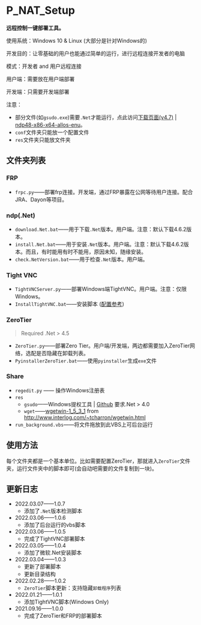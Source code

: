 # P_NAT_Setup
**远程控制一键部署工具。**

使用系统：Windows 10 & Linux (大部分是针对Windows的)

开发目的：让零基础的用户也能通过简单的运行，进行远程连接开发者的电脑

模式：开发者 and 用户远程连接

用户端：需要放在用户端部署

开发端：只需要开发端部署

注意：

- 部分文件(如`gsudo.exe`)需要`.Net`才能运行，点此访问[下载页面(v4.7)](https://dotnet.microsoft.com/en-us/download/dotnet-framework/net47)  |  [ndp48-x86-x64-allos-enu](https://download.visualstudio.microsoft.com/download/pr/2d6bb6b2-226a-4baa-bdec-798822606ff1/8494001c276a4b96804cde7829c04d7f/ndp48-x86-x64-allos-enu.exe)。
- `conf`文件夹只能放一个配置文件
- `res`文件夹只能放文件夹

## 文件夹列表

### FRP

- `frpc.py`——部署frp连接。开发端，通过FRP暴露在公网等待用户连接。配合JRA、Dayon等项目。

### ndp(.Net)

- `download.Net.bat`——用于下载`.Net`版本。用户端。注意：默认下载4.6.2版本。
- `install.Net.bat`——用于安装`.Net`版本。用户端。注意：默认下载4.6.2版本。而且，有时能用有时不能用，原因未知，随缘安装。
- `check.NetVersion.bat`——用于检查`.Net`版本。用户端。

### Tight VNC

- `TightVNCServer.py`——部署Windows端TightVNC。用户端。注意：仅限Windows。
- `InstallTightVNC.bat`——安装脚本 ([配置参考](https://www.tightvnc.com/doc/win/TightVNC_2.7_for_Windows_Installing_from_MSI_Packages.pdf))

### ZeroTier

>Required .Net > 4.5

- `ZeroTier.py`——部署Zero Tier。用户端/开发端，两边都需要加入ZeroTier网络，选配是否隐藏在卸载列表。
- `PyinstallerZeroTier.bat`——使用`pyinstaller`生成`exe`文件

### Share

- `regedit.py` —— 操作Windows注册表
- `res`
  - `gsudo`——Windows提权工具 | [Github](https://github.com/gerardog/gsudo) 要求.Net > 4.0
  - `wget`——[wgetwin-1_5_3_1](http://www.interlog.com/~tcharron/wgetwin-1_5_3_1-binary.zip) from http://www.interlog.com/~tcharron/wgetwin.html
- `run_background.vbs`——将文件拖放到此VBS上可后台运行

## 使用方法

每个文件夹都是一个基本单位。比如需要配置ZeroTier，那就进入`ZeroTier`文件夹，运行文件夹中的脚本即可(会自动吧需要的文件复制到一块)。

## 更新日志

- 2022.03.07——1.0.7
  - 添加了`.Net`版本检测脚本
- 2022.03.06——1.0.6
  - 添加了后台运行的vbs脚本
- 2022.03.06——1.0.5
  - 完成了TightVNC部署脚本
- 2022.03.05——1.0.4
  - 添加了微软.Net安装脚本
- 2022.03.04——1.0.3
  - 更新了部署脚本
  - 更新目录结构
- 2022.02.28——1.0.2
  - `ZeroTier`脚本更新：支持隐藏`卸载程序`列表
- 2022.01.21——1.0.1
  - 添加TightVNC脚本(Windows Only)
- 2021.09.16——1.0.0
  - 完成了ZeroTier和FRP的部署脚本

​	